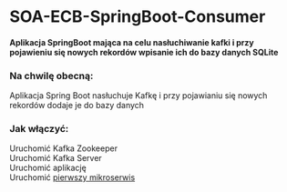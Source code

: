 # SOA-ECB-SpringBoot-Consumer
#### Aplikacja SpringBoot mająca na celu nasłuchiwanie kafki i przy pojawieniu się nowych rekordów wpisanie ich do bazy danych SQLite

### Na chwilę obecną:  
Aplikacja Spring Boot nasłuchuje Kafkę i przy pojawianiu się nowych rekordów dodaje je do bazy danych

### Jak włączyć:  
Uruchomić Kafka Zookeeper  
Uruchomić Kafka Server  
Uruchomić aplikację  
Uruchomić [pierwszy mikroserwis](https://github.com/bchanowski/SOA-ECB-SpringBoot-Producer-With-Kafka)
